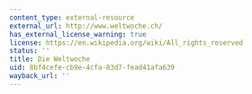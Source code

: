 ```yaml
---
content_type: external-resource
external_url: http://www.weltwoche.ch/
has_external_license_warning: true
license: https://en.wikipedia.org/wiki/All_rights_reserved
status: ''
title: Die Weltwoche
uid: 8bf4cefe-cb9e-4cfa-83d7-fead41afa639
wayback_url: ''
---
```

